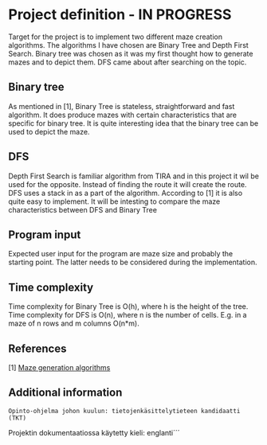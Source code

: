 # Project definition - IN PROGRESS

Target for the project is to implement two different maze creation algorithms. The algorithms I have chosen are Binary Tree and Depth First Search. Binary tree was chosen as it was my first thought how to generate mazes and to depict them. DFS came about after searching on the topic.

## Binary tree

As mentioned in [1], Binary Tree is stateless, straightforward and fast algorithm. It does produce mazes with certain characteristics that are specific for binary tree. It is quite interesting idea that the binary tree can be used to depict the maze.

## DFS

Depth First Search is familiar algorithm from TIRA and in this project it wil be used for the opposite. Instead of finding the route it will create the route. DFS uses a stack in as a part of the algorithm. According to [1] it is also quite easy to implement. It will be intesting to compare the maze characteristics between DFS and Binary Tree


## Program input

Expected user input for the program are maze size and probably the starting point. The latter needs to be considered during the implementation.


## Time complexity
Time complexity for Binary Tree is O(h), where h is the height of the tree.
Time complexity for DFS is O(n), where n is the number of cells. E.g. in a maze of n rows and m columns O(n*m).

## References

[1] [Maze generation algorithms](https://medium.com/analytics-vidhya/maze-generations-algorithms-and-visualizations-9f5e88a3ae37)


## Additional information

    Opinto-ohjelma johon kuulun: tietojenkäsittelytieteen kandidaatti (TKT)

Projektin dokumentaatiossa käytetty kieli: englanti´´´

